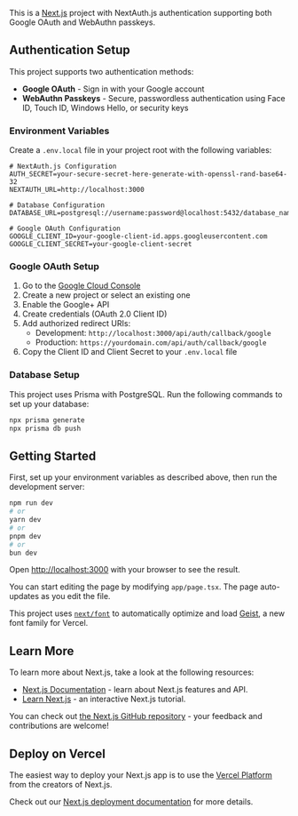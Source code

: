 This is a [Next.js](https://nextjs.org) project with NextAuth.js authentication supporting both Google OAuth and WebAuthn passkeys.

## Authentication Setup

This project supports two authentication methods:

- **Google OAuth** - Sign in with your Google account
- **WebAuthn Passkeys** - Secure, passwordless authentication using Face ID, Touch ID, Windows Hello, or security keys

### Environment Variables

Create a `.env.local` file in your project root with the following variables:

```env
# NextAuth.js Configuration
AUTH_SECRET=your-secure-secret-here-generate-with-openssl-rand-base64-32
NEXTAUTH_URL=http://localhost:3000

# Database Configuration
DATABASE_URL=postgresql://username:password@localhost:5432/database_name

# Google OAuth Configuration
GOOGLE_CLIENT_ID=your-google-client-id.apps.googleusercontent.com
GOOGLE_CLIENT_SECRET=your-google-client-secret
```

### Google OAuth Setup

1. Go to the [Google Cloud Console](https://console.cloud.google.com/)
2. Create a new project or select an existing one
3. Enable the Google+ API
4. Create credentials (OAuth 2.0 Client ID)
5. Add authorized redirect URIs:
   - Development: `http://localhost:3000/api/auth/callback/google`
   - Production: `https://yourdomain.com/api/auth/callback/google`
6. Copy the Client ID and Client Secret to your `.env.local` file

### Database Setup

This project uses Prisma with PostgreSQL. Run the following commands to set up your database:

```bash
npx prisma generate
npx prisma db push
```

## Getting Started

First, set up your environment variables as described above, then run the development server:

```bash
npm run dev
# or
yarn dev
# or
pnpm dev
# or
bun dev
```

Open [http://localhost:3000](http://localhost:3000) with your browser to see the result.

You can start editing the page by modifying `app/page.tsx`. The page auto-updates as you edit the file.

This project uses [`next/font`](https://nextjs.org/docs/app/building-your-application/optimizing/fonts) to automatically optimize and load [Geist](https://vercel.com/font), a new font family for Vercel.

## Learn More

To learn more about Next.js, take a look at the following resources:

- [Next.js Documentation](https://nextjs.org/docs) - learn about Next.js features and API.
- [Learn Next.js](https://nextjs.org/learn) - an interactive Next.js tutorial.

You can check out [the Next.js GitHub repository](https://github.com/vercel/next.js) - your feedback and contributions are welcome!

## Deploy on Vercel

The easiest way to deploy your Next.js app is to use the [Vercel Platform](https://vercel.com/new?utm_medium=default-template&filter=next.js&utm_source=create-next-app&utm_campaign=create-next-app-readme) from the creators of Next.js.

Check out our [Next.js deployment documentation](https://nextjs.org/docs/app/building-your-application/deploying) for more details.
